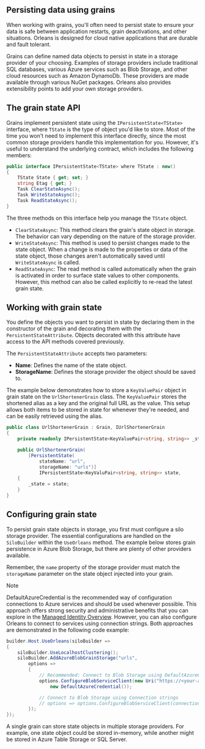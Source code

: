 ## Persisting data using grains

When working with grains, you'll often need to persist state to ensure your data is safe between application restarts, grain deactivations, and other situations. Orleans is designed for cloud native applications that are durable and fault tolerant.

Grains can define named data objects to persist in state in a storage provider of your choosing. Examples of storage providers include traditional SQL databases, various Azure services such as Blob Storage, and other cloud resources such as Amazon DynamoDb. These providers are made available through various NuGet packages. Orleans also provides extensibility points to add your own storage providers.

## The grain state API

Grains implement persistent state using the `IPersistentState<TState>` interface, where `TState` is the type of object you'd like to store. Most of the time you won't need to implement this interface directly, since the most common storage providers handle this implementation for you. However, it's useful to understand the underlying contract, which includes the following members:

```csharp
public interface IPersistentState<TState> where TState : new()
{
    TState State { get; set; }
    string Etag { get; }
    Task ClearStateAsync();
    Task WriteStateAsync();
    Task ReadStateAsync();
}
```

The three methods on this interface help you manage the `TState` object. 

* `ClearStateAsync`: This method clears the grain's state object in storage. The behavior can vary depending on the nature of the storage provider.
* `WriteStateAsync`: This method is used to persist changes made to the state object. When a change is made to the properties or data of the state object, those changes aren't automatically saved until `WriteStateAsync` is called.
* `ReadStateAsync`: The read method is called automatically when the grain is activated in order to surface state values to other components. However, this method can also be called explicitly to re-read the latest grain state.

## Working with grain state

You define the objects you want to persist in state by declaring them in the constructor of the grain and decorating them with the `PersistentStateAttribute`. Objects decorated with this attribute have access to the API methods covered previously.

The `PersistentStateAttribute` accepts two parameters:
* **Name**: Defines the name of the state object.
* **StorageName**: Defines the storage provider the object should be saved to.

The example below demonstrates how to store a `KeyValuePair` object in grain state on the `UrlShortenerGrain` class. The `KeyValuePair` stores the shortened alias as a key and the original full URL as the value. This setup allows both items to be stored in state for whenever they're needed, and can be easily retrieved using the alias.

```csharp
public class UrlShortenerGrain : Grain, IUrlShortenerGrain
{
    private readonly IPersistentState<KeyValuePair<string, string>> _state;

    public UrlShortenerGrain(
        [PersistentState(
            stateName: "url",
            storageName: "urls")]
            IPersistentState<KeyValuPair<string, string>> state,
    {
        _state = state;
    }
}
```

## Configuring grain state

To persist grain state objects in storage, you first must configure a silo storage provider. The essential configurations are handled on the `SiloBuilder` within the `UseOrleans` method. The example below stores grain persistence in Azure Blob Storage, but there are plenty of other providers available.

Remember, the `name` property of the storage provider must match the `storageName` parameter on the state object injected into your grain.

> [!NOTE]
> DefaultAzureCredential is the recommended way of configuration connections to Azure services and should be used whenever possible. This approach offers strong security and administrative benefits that you can explore in the [Managed Identity Overview](/dotnet/azure/sdk/authentication). However, you can also configure Orleans to connect to services using connection strings. Both approaches are demonstrated in the following code example:

```csharp
builder.Host.UseOrleans(siloBuilder =>
{
    siloBuilder.UseLocalhostClustering();
    siloBuilder.AddAzureBlobGrainStorage("urls",
        options =>
        {
            // Recommended: Connect to Blob Storage using DefaultAzureCredential
            options.ConfigureBlobServiceClient(new Uri("https://<your-account-name>.blob.core.windows.net"),
                new DefaultAzureCredential());

            // Connect to Blob Storage using Connection strings
            // options => options.ConfigureBlobServiceClient(connectionString));
        });
});
```

A single grain can store state objects in multiple storage providers. For example, one state object could be stored in-memory, while another might be stored in Azure Table Storage or SQL Server.
